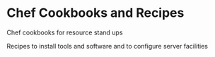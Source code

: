 Chef Cookbooks and Recipes
==========================

Chef cookbooks for resource stand ups

Recipes to install tools and software and to configure server facilities
